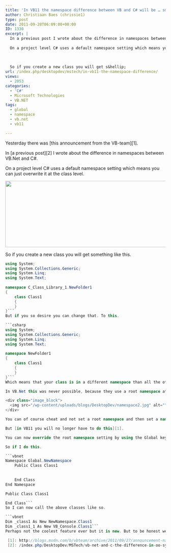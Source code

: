 ```yaml
---
title: 'In VB11 the namespace difference between VB and C# will be … smaller.'
author: Christiaan Baes (chrissie1)
type: post
date: 2011-09-28T06:09:00+00:00
ID: 1330
excerpt: |
  In a previous post I wrote about the difference in namespaces between VB.Net and C#. 
  
  On a project level C# uses a default namespace setting which means you can just overwrite it at the class level.
  
   
  
  So if you create a new class you will get s&hellip;
url: /index.php/desktopdev/mstech/in-vb11-the-namespace-difference/
views:
  - 2053
categories:
  - 'C#'
  - Microsoft Technologies
  - VB.NET
tags:
  - global
  - namespace
  - vb.net
  - vb11

---
```

Yesterday there was [this announcement from the VB-team][1].

In [a previous post][2] I wrote about the difference in namespaces between VB.Net and C#. 

On a project level C# uses a default namespace setting which means you can just overwrite it at the class level.

<div class="image_block">
  <img src="/wp-content/uploads/blogs/DesktopDev/namespace.jpg" alt="" title="" width="744" height="208" />
</div>

So if you create a new class you will get something like this.

```csharp
using System;
using System.Collections.Generic;
using System.Linq;
using System.Text;
 
namespace C_Class_Library_1.NewFolder1
{
    class Class1
    {
    }
}```
But if you so desire you can change that. To this.

```csharp
using System;
using System.Collections.Generic;
using System.Linq;
using System.Text;
 
namespace NewFolder1
{
    class Class1
    {
    }
}```
Which means that your class is in a different namespace than all the other classes in your project. 

In VB.Net this was never possible, because they use a root namespace at the project level. Which means that all classes in your project will be under that namespace.

<div class="image_block">
  <img src="/wp-content/uploads/blogs/DesktopDev/namespace2.jpg" alt="" title="" width="716" height="149" />
</div>

You can of course cheat and not set a root namespace and then set a namespace on each and every file/class.

But [in VB11 you will no longer have to do this][1]. 

You can now override the root namespace setting by using the Global keyword.

So if I do this.

```vbnet
Namespace Global.NewNamespace
    Public Class Class1
 
 
    End Class
End Namespace

Public Class Class1

End Class```
So I can now call the above classes like so.

```vbnet
Dim _class1 As New NewNamespace.Class1
Dim _class1_1 As New VB_Console.Class1```
Perhaps not the coolest feature ever but it is new. But to be honest we would have prefered having project Roslyn in this version.

 [1]: http://blogs.msdn.com/b/vbteam/archive/2011/09/27/announcement-namespace-global.aspx
 [2]: /index.php/DesktopDev/MSTech/vb-net-and-c-the-difference-in-oo-syntax-4